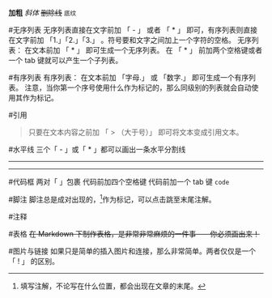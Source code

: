 **加粗**
*斜体*
~~删除线~~
` 底纹 `

#无序列表
无序列表直接在文字前加 「 - 」 或者 「 * 」 即可，有序列表则直接在文字前加 「1.」「2.」「3.」 。符号要和文字之间加上一个字符的空格。
无序列表： 在文本前加 「 * 」 即可生成一个无序列表。
在 「 * 」 前加两个空格键或者一个 tab 键就可以产生一个子列表。

#有序列表
有序列表： 在文本前加 「字母.」 或 「数字.」 即可生成一个有序列表。
注意，当你第一个序号使用什么作为标记的，那么同级别的列表就会自动使用其作为标记。

#引用
>只要在文本内容之前加 「 > （大于号）」 即可将文本变成引用文本。

#水平线
三个「 - 」或「 * 」都可以画出一条水平分割线

---
***

#代码框
两对「  」包裹
代码前加四个空格键
代码前加一个 tab 键
	```
	 code
	```

#脚注
脚注总是成对出现的，[^1]作为标记，可以点击跳至末尾注解。
[^1]:填写注解，不论写在什么位置，都会出现在文章的末尾。


#注释
<!-- 注释 -->

#表格
~~在 Markdown 下制作表格，是非常非常麻烦的一件事——你必须画出来！~~


#图片与链接
如果只是简单的插入图片和连接，那么非常简单。两者仅仅是一个 「 ! 」 的区别。